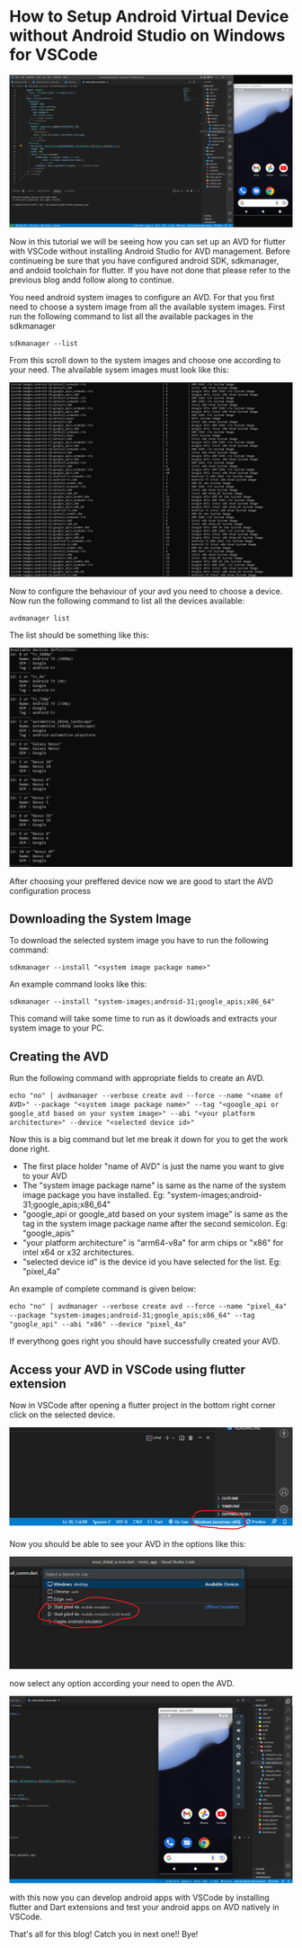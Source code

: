 # How to Setup Android Virtual Device without Android Studio on Windows for VSCode
<img src = "./cover.png" width = 1000>

Now in this tutorial we will be seeing how you can set up an AVD for flutter with VSCode without installing Android Studio for AVD management. Before continueing be sure that you have configured android SDK, sdkmanager, and andoid toolchain for flutter. If you have not done that please refer to the previous blog andd follow along to continue.

You need android system images to configure an AVD. For that you first need to choose a system image from all the available system images. First run the following command to list all the available packages in the sdkmanager

```
sdkmanager --list
```
From this scroll down to the system images and choose one according to your need. The alvailable sysem images must look like this:

<img src= "./1.png">

Now to configure the behaviour of your avd you need to choose a device. Now run the following command to list all the devices available:

```
avdmanager list
```
The list should be something like this:

<img src = "./2.png" >

After choosing your preffered device now we are good to start the AVD configuration process

## Downloading the System Image

To download the selected system image you have to run the following command:
```
sdkmanager --install "<system image package name>"
```
An example command looks like this:

```
sdkmanager --install "system-images;android-31;google_apis;x86_64"
```

This comand will take some time to run as it dowloads and extracts your system image to your PC.

## Creating the AVD

Run the following command with appropriate fields to create an AVD.

```
echo "no" | avdmanager --verbose create avd --force --name "<name of AVD>" --package "<system image package name>" --tag "<google_api or google_atd based on your system image>" --abi "<your platform architecture>" --device "<selected device id>"
```

Now this is a big command but let me break it down for you to get the work done right. 

<ul>
    <li>The first place holder "name of AVD" is just the name you want to give to your AVD</li>
    <li>The "system image package name" is same as the name of the system image package you have installed. Eg: "system-images;android-31;google_apis;x86_64"</li>
    <li>"google_api or google_atd based on your system image" is same as the tag in the system image package name after the second semicolon. Eg: "google_apis"</li>
    <li>"your platform architecture" is "arm64-v8a" for arm chips or "x86" for intel x64 or x32 architectures.</li>
    <li>"selected device id" is the device id you have selected for the list. Eg: "pixel_4a"</li>
</ul>

An example of complete command is given below:
```
echo "no" | avdmanager --verbose create avd --force --name "pixel_4a" --package "system-images;android-31;google_apis;x86_64" --tag "google_api" --abi "x86" --device "pixel_4a"
```

If everythong goes right you should have successfully created your AVD.

## Access your AVD in VSCode using flutter extension

Now in VSCode after opening a flutter project in the bottom right corner click on the selected device.

<img src = "./3.png" >

Now you should be able to see your AVD in the options like this:

<img src = "./4.png" >

now select any option according your need to open the AVD.

<img src = "./5.png" >

with this now you can develop android apps with VSCode by installing flutter and Dart extensions and test your android apps on AVD natively in VSCode.

That's all for this blog! Catch you in next one!! Bye!